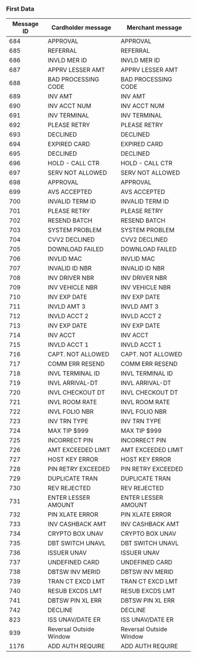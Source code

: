 ### First Data

| Message ID | Cardholder message | Merchant message |
| ---------- | ------------------ | ---------------- |
| 684 | APPROVAL | APPROVAL |
| 685 | REFERRAL | REFERRAL |
| 686 | INVLD MER ID | INVLD MER ID |
| 687 | APPRV LESSER AMT | APPRV LESSER AMT |
| 688 | BAD PROCESSING CODE | BAD PROCESSING CODE |
| 689 | INV AMT | INV AMT |
| 690 | INV ACCT NUM | INV ACCT NUM |
| 691 | INV TERMINAL | INV TERMINAL |
| 692 | PLEASE RETRY | PLEASE RETRY |
| 693 | DECLINED | DECLINED |
| 694 | EXPIRED CARD | EXPIRED CARD |
| 695 | DECLINED | DECLINED |
| 696 | HOLD - CALL CTR | HOLD - CALL CTR |
| 697 | SERV NOT ALLOWED | SERV NOT ALLOWED |
| 698 | APPROVAL | APPROVAL |
| 699 | AVS ACCEPTED | AVS ACCEPTED |
| 700 | INVALID TERM ID | INVALID TERM ID |
| 701 | PLEASE RETRY | PLEASE RETRY |
| 702 | RESEND BATCH | RESEND BATCH |
| 703 | SYSTEM PROBLEM | SYSTEM PROBLEM |
| 704 | CVV2 DECLINED | CVV2 DECLINED |
| 705 | DOWNLOAD FAILED | DOWNLOAD FAILED |
| 706 | INVLID MAC | INVLID MAC |
| 707 | INVALID ID NBR | INVALID ID NBR |
| 708 | INV DRIVER NBR | INV DRIVER NBR |
| 709 | INV VEHICLE NBR | INV VEHICLE NBR |
| 710 | INV EXP DATE | INV EXP DATE |
| 711 | INVLD AMT 3 | INVLD AMT 3 |
| 712 | INVLD ACCT 2 | INVLD ACCT 2 |
| 713 | INV EXP DATE | INV EXP DATE |
| 714 | INV ACCT | INV ACCT |
| 715 | INVLD ACCT 1 | INVLD ACCT 1 |
| 716 | CAPT. NOT ALLOWED | CAPT. NOT ALLOWED |
| 717 | COMM ERR RESEND | COMM ERR RESEND |
| 718 | INVL TERMINAL ID | INVL TERMINAL ID |
| 719 | INVL ARRIVAL-DT | INVL ARRIVAL-DT |
| 720 | INVL CHECKOUT DT | INVL CHECKOUT DT |
| 721 | INVL ROOM RATE | INVL ROOM RATE |
| 722 | INVL FOLIO NBR | INVL FOLIO NBR |
| 723 | INV TRN TYPE | INV TRN TYPE |
| 724 | MAX TIP $999 | MAX TIP $999 |
| 725 | INCORRECT PIN | INCORRECT PIN |
| 726 | AMT EXCEEDED LIMIT | AMT EXCEEDED LIMIT |
| 727 | HOST KEY ERROR | HOST KEY ERROR |
| 728 | PIN RETRY EXCEEDED | PIN RETRY EXCEEDED |
| 729 | DUPLICATE TRAN | DUPLICATE TRAN |
| 730 | REV REJECTED | REV REJECTED |
| 731 | ENTER LESSER AMOUNT | ENTER LESSER AMOUNT |
| 732 | PIN XLATE ERROR | PIN XLATE ERROR |
| 733 | INV CASHBACK AMT | INV CASHBACK AMT |
| 734 | CRYPTO BOX UNAV | CRYPTO BOX UNAV |
| 735 | DBT SWITCH UNAVL | DBT SWITCH UNAVL |
| 736 | ISSUER UNAV | ISSUER UNAV |
| 737 | UNDEFINED CARD | UNDEFINED CARD |
| 738 | DBTSW INV MERID | DBTSW INV MERID |
| 739 | TRAN CT EXCD LMT | TRAN CT EXCD LMT |
| 740 | RESUB EXCDS LMT | RESUB EXCDS LMT |
| 741 | DBTSW PIN XL ERR | DBTSW PIN XL ERR |
| 742 | DECLINE | DECLINE |
| 823 | ISS UNAV/DATE ER | ISS UNAV/DATE ER |
| 939 | Reversal Outside Window | Reversal Outside Window |
| 1176 | ADD AUTH REQUIRE | ADD AUTH REQUIRE |
